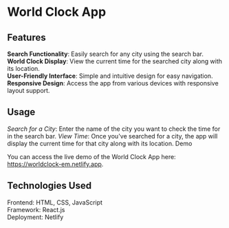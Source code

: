 # World Clock App
## Features

**Search Functionality**: Easily search for any city using the search bar.
<br>
**World Clock Display**: View the current time for the searched city along with its location.
<br>
**User-Friendly Interface**: Simple and intuitive design for easy navigation.
<br>
**Responsive Design**: Access the app from various devices with responsive layout support.

## Usage
*Search for a City*: Enter the name of the city you want to check the time for in the search bar.
*View Time*: Once you've searched for a city, the app will display the current time for that city along with its location.
Demo

You can access the live demo of the World Clock App here: https://worldclock-em.netlify.app.

## Technologies Used

Frontend: HTML, CSS, JavaScript
<br>
Framework: React.js
<br>
Deployment: Netlify
